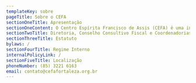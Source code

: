 ```yaml
---
templateKey: sobre
pageTitle: Sobre o CEFA
sectionOneTitle: Apresentação
sectionOneContent: O Centro Espírita Francisco de Assis (CEFA) é uma instituição religiosa espírita de caráter cultural e filantrópico, que tem como objetivos o estudo, a prática e a divulgação do Evangelho de Jesus Cristo e da Doutrina Espírita, codificada por Allan Kardec (1804-1869). Foi fundado por Olívio Silva, Francisco Inácio da Ponte, Guiomar Pires, Aníbal Justa, Francisco Emídio e Mafina Feitosa, em 02 de dezembro de 1941, com o nome de Centro Espírita União e Caridade Francisco de Assis (CEUCFA). Suas primeiras atividades aconteceram em um prédio alugado no Centro de Fortaleza (CE), localizado na Rua Barão do Rio Branco, 1741. Seu primeiro Estatuto foi publicado no Diário Oficial em novembro de 1942 e registrado em cartório em 02 de dezembro de 1942, conferindo ao Centro Espírita personalidade jurídica e descrevendo sua primeira Diretoria, composta por' Presidente' Joaquim Maia de Oliveira; Vice-Presidente' Antônio Rodrigues de Almeida; 1º Secretário' Francisco Barbosa Serra; 2º Secretário' Almerindo Mendonça dos Reis; Tesoureiro' Olívio Silva; 2º Tesoureiro' Militão Pinto Pereira; 1º Orador' José Mendes Figueiredo; 2º Orador' José Sousa Lima; e, Procuradores Gerais' Pedro Carlos Braga e Joventino Gomes Barbosa. A sua legalização constitui fato de suma importância, tendo em vista que as atividades filosóficas e religiosas na senda espírita sofriam perseguições na época tanto do Clero Romano como do Governo.   Hoje, o CEFA possui uma sede própria, localizada na Rua Senador Catunda, 117, no Bairro Benfica, cuja escritura de compra do terreno data de 18 de março de 1948. Foram 7 anos de trabalho até a sua inauguração, em 23 de julho de 1955. Ainda em obras, o prédio foi visitado em 24 de novembro de 1950 por Leopoldo Machado - uma das figuras mais expressivas do Espiritismo no Brasil -, em sua Caravana da Fraternidade, movimento que percorreu os estados do Norte e Nordeste com o objetivo de promover uma maior aproximação entre os espíritas e divulgar a Doutrina Espírita. Nas palavras do confrade, conforme consta no livro “A Caravana da Fraternidade”, de sua autoria e publicado pela Federação Espírita Brasileira (FEB), “Fomos visitar a sede do Francisco de Assis, ainda em construção. Sede enorme. Um mundo de casa, talvez, para abrigar toda Fortaleza espiritista”.Com quase 80 anos de atividades, o CEFA tem influenciado o surgimento de vários Centros Espíritas no Ceará, constituindo um modelo de referência para o Movimento Espírita cearense.
sectionTwoTitle: Diretoria, Conselho Consultivo Fiscal e Coordenadorias
sectionThreeTitle: Estatuto
bylaws: /
sectionFourTitle: Regime Interno
internalPolicyLink: /
sectionFiveTitle: Localização
phoneNumber: (85) 3221 6163
email: contato@cefafortaleza.org.br
---
```

